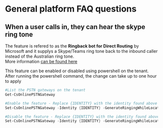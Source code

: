 # General platform FAQ questions

## When a user calls in, they can hear the skype ring tone
The feature is refered to as the **Ringback bot for Direct Routing** by Microsoft and it supplys a Skype/Teams ring tone back to the inbound caller instead of the Australian ring tone.\
More information [can be found here](https://docs.microsoft.com/en-us/microsoftteams/direct-routing-ringback-bot)

This feature can be enabled or disabled using powershell on the tenant.\
After running the powershell command, the change can take up to one hour to apply

````PowerShell
#List the PSTN gateways on the tenant
Get-CsOnlinePSTNGateway

#Enable the feature - Replace {IDENTITY} with the identity found above
Set-CsOnlinePSTNGateway -Identity {IDENTITY} -GenerateRingingWhileLocatingUser $true

#Disable the feature - Replace {IDENTITY} with the identity found above
Set-CsOnlinePSTNGateway -Identity {IDENTITY} -GenerateRingingWhileLocatingUser $false
````
